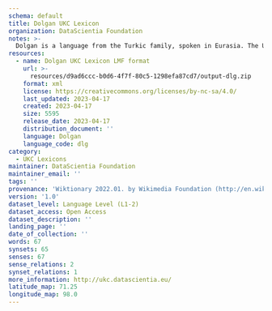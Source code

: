```yaml
---
schema: default
title: Dolgan UKC Lexicon
organization: DataScientia Foundation
notes: >-
  Dolgan is a language from the Turkic family, spoken in Eurasia. The UKC Lexicon of Dolgan is represented as a lexico-semantic network. It consists of words, word senses, synsets, as well as sense-level and synset-level relationships.
resources:
  - name: Dolgan UKC Lexicon LMF format
    url: >-
      resources/d9ad6ccc-b0d6-4f7f-80c5-1298efa87cd7/output-dlg.zip
    format: xml
    license: https://creativecommons.org/licenses/by-nc-sa/4.0/
    last_updated: 2023-04-17
    created: 2023-04-17
    size: 5595
    release_date: 2023-04-17
    distribution_document: ''
    language: Dolgan
    language_code: dlg
category:
  - UKC Lexicons
maintainer: DataScientia Foundation
maintainer_email: ''
tags: ''
provenance: 'Wiktionary 2022.01. by Wikimedia Foundation (http://en.wiktionary.org); CogNet 2.1 by Khuyagbaatar Batsuren, National University of Mongolia (http://cognet.ukc.disi.unitn.it); MorphyNet 2.0 by Gábor Bella and Khuyagbaatar Batsuren (http://ukc.disi.unitn.it/index.php/morphynet/); Princeton WordNet 2.1 by Princeton University (https://wordnet.princeton.edu)'
version: '1.0'
dataset_level: Language Level (L1-2)
dataset_access: Open Access
dataset_description: ''
landing_page: ''
date_of_collection: ''
words: 67
synsets: 65
senses: 67
sense_relations: 2
synset_relations: 1
more_information: http://ukc.datascientia.eu/
latitude_map: 71.25
longitude_map: 98.0
---
```

